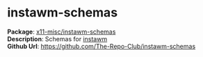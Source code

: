 # instawm-schemas

**Package**:      [x11-misc/instawm-schemas](x11-misc/instawm-schemas) \
**Description**:  Schemas for [instawm](docs/instawm.md) \
**Github Url**:   https://github.com/The-Repo-Club/instawm-schemas
